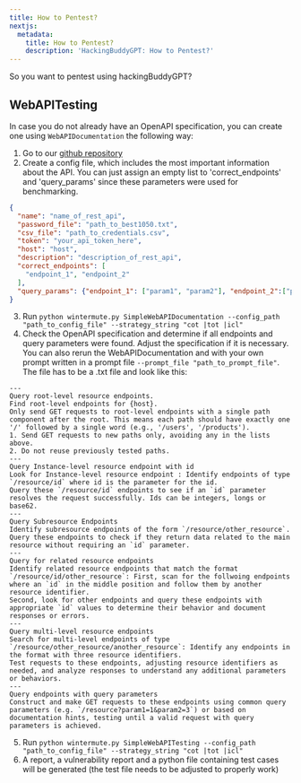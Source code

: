 ```yaml
---
title: How to Pentest?
nextjs:
  metadata:
    title: How to Pentest?
    description: 'HackingBuddyGPT: How to Pentest?'
---
```


So you want to pentest using hackingBuddyGPT? 

## WebAPITesting

In case you do not already have an OpenAPI specification, you can create one using  `WebAPIDocumentation` the following way:

1. Go to our [github repository](https://github.com/ipa-lab/hackingBuddyGPT)
2. Create a config file, which includes the most important information about the API. You can just assign an empty list to 'correct_endpoints' and 'query_params' since these parameters were used for benchmarking.
```json 
{
  "name": "name_of_rest_api",
  "password_file": "path_to_best1050.txt",
  "csv_file": "path_to_credentials.csv", 
  "token": "your_api_token_here",
  "host": "host",
  "description": "description_of_rest_api",
  "correct_endpoints": [
    "endpoint_1", "endpoint_2"
  ],
  "query_params": {"endpoint_1": ["param1", "param2"], "endpoint_2":["param3", "param4"]}
}
```

3. Run `python wintermute.py SimpleWebAPIDocumentation --config_path "path_to_config_file" --strategy_string "cot |tot |icl"`
4. Check the OpenAPI specification and determine if all endpoints and query parameters were found. Adjust the specification if it is necessary. You can also rerun the WebAPIDocumentation and with your own prompt written in a prompt file `--prompt_file "path_to_prompt_file"`. 
The file has to be a .txt file and look like this:
```Objective: Identify all accessible endpoints via GET requests for {host}. {description}
---
Query root-level resource endpoints.
Find root-level endpoints for {host}.
Only send GET requests to root-level endpoints with a single path component after the root. This means each path should have exactly one '/' followed by a single word (e.g., '/users', '/products').
1. Send GET requests to new paths only, avoiding any in the lists above.
2. Do not reuse previously tested paths.
---
Query Instance-level resource endpoint with id
Look for Instance-level resource endpoint : Identify endpoints of type `/resource/id` where id is the parameter for the id.
Query these `/resource/id` endpoints to see if an `id` parameter resolves the request successfully. Ids can be integers, longs or base62.
---
Query Subresource Endpoints
Identify subresource endpoints of the form `/resource/other_resource`.
Query these endpoints to check if they return data related to the main resource without requiring an `id` parameter.
---
Query for related resource endpoints
Identify related resource endpoints that match the format `/resource/id/other_resource`: First, scan for the follwoing endpoints where an `id` in the middle position and follow them by another resource identifier.
Second, look for other endpoints and query these endpoints with appropriate `id` values to determine their behavior and document responses or errors.
---
Query multi-level resource endpoints
Search for multi-level endpoints of type `/resource/other_resource/another_resource`: Identify any endpoints in the format with three resource identifiers.
Test requests to these endpoints, adjusting resource identifiers as needed, and analyze responses to understand any additional parameters or behaviors.
---
Query endpoints with query parameters
Construct and make GET requests to these endpoints using common query parameters (e.g. `/resource?param1=1&param2=3`) or based on documentation hints, testing until a valid request with query parameters is achieved.
```
5. Run `python wintermute.py SimpleWebAPITesting --config_path "path_to_config_file" --strategy_string "cot |tot |icl"`
6. A report, a vulnerability report and a python file containing test cases will be generated (the test file needs to be adjusted to properly work)
